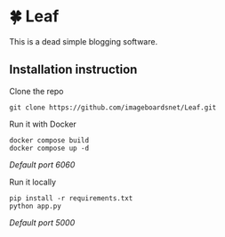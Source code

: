 # 🍀 Leaf

This is a dead simple blogging software.

## Installation instruction

Clone  the repo

    git clone https://github.com/imageboardsnet/Leaf.git

Run it with Docker

    docker compose build
    docker compose up -d
*Default port 6060*

Run it locally

    pip install -r requirements.txt
    python app.py
*Default port 5000*
